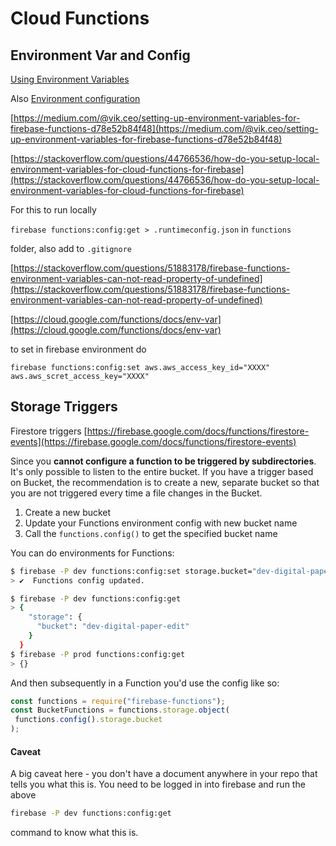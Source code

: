 # Cloud Functions

## Environment Var and Config

[Using Environment Variables](https://cloud.google.com/functions/docs/env-var)

Also [Environment configuration](https://firebase.google.com/docs/functions/config-env)

[https://medium.com/@vik.ceo/setting-up-environment-variables-for-firebase-functions-d78e52b84f48](https://medium.com/@vik.ceo/setting-up-environment-variables-for-firebase-functions-d78e52b84f48)  
  
[https://stackoverflow.com/questions/44766536/how-do-you-setup-local-environment-variables-for-cloud-functions-for-firebase](https://stackoverflow.com/questions/44766536/how-do-you-setup-local-environment-variables-for-cloud-functions-for-firebase)

For this to run locally   
  
`firebase functions:config:get > .runtimeconfig.json` in `functions`   
  
folder, also add to `.gitignore`   
  
[https://stackoverflow.com/questions/51883178/firebase-functions-environment-variables-can-not-read-property-of-undefined](https://stackoverflow.com/questions/51883178/firebase-functions-environment-variables-can-not-read-property-of-undefined)   
  
[https://cloud.google.com/functions/docs/env-var](https://cloud.google.com/functions/docs/env-var)   
  
 to set in firebase environment do 

`firebase functions:config:set aws.aws_access_key_id="XXXX" aws.aws_scret_access_key="XXXX"`

## Storage Triggers

Firestore triggers [https://firebase.google.com/docs/functions/firestore-events](https://firebase.google.com/docs/functions/firestore-events)

Since you **cannot configure a function to be triggered by subdirectories**. It's only possible to listen to the entire bucket. If you have a trigger based on Bucket, the recommendation is to create a new, separate bucket so that you are not triggered every time a file changes in the Bucket.

1. Create a new bucket
2. Update your Functions environment config with new bucket name
3. Call the `functions.config()` to get the specified bucket name

You can do environments for Functions:

```bash
$ firebase -P dev functions:config:set storage.bucket="dev-digital-paper-edit"
> ✔  Functions config updated.

$ firebase -P dev functions:config:get
> {
    "storage": {
      "bucket": "dev-digital-paper-edit"
    }
  }
$ firebase -P prod functions:config:get
> {}
```

And then subsequently in a Function you'd use the config like so:

```javascript
const functions = require("firebase-functions");
const BucketFunctions = functions.storage.object(
 functions.config().storage.bucket
);
```

#### Caveat

A big caveat here - you don't have a document anywhere in your repo that tells you what this is. You need to be logged in into firebase and run the above 

```bash
firebase -P dev functions:config:get
```

command to know what this is.

